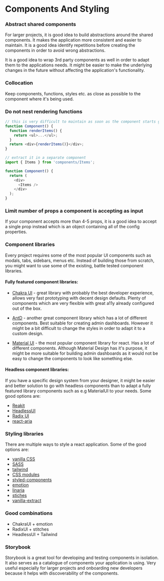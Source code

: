 # Components And Styling

### Abstract shared components

For larger projects, it is good idea to build abstractions around the shared components. It makes the application more consistent and easier to maintain. It is a good idea identify repetitions before creating the components in order to avoid wrong abstractions.

It is a good idea to wrap 3rd party components as well in order to adapt them to the applications needs. It might be easier to make the underlying changes in the future without affecting the application's functionality.

### Collocation

Keep components, functions, styles etc. as close as possible to the component where it's being used.

### Do not nest rendering functions

```javascript
// this is very difficult to maintain as soon as the component starts growing
function Component() {
  function renderItems() {
    return <ul>...</ul>;
  }
  return <div>{renderItems()}</div>;
}

// extract it in a separate component
import { Items } from 'components/Items';

function Component() {
  return (
    <div>
      <Items />
    </div>
  );
}
```

### Limit number of props a component is accepting as input

If your component accepts more than 4-5 props, it is a good idea to accept a single prop instead which is an object containing all of the config properties.

### Component libraries

Every project requires some of the most popular UI components such as modals, tabs, sidebars, menus etc. Instead of building those from scratch, you might want to use some of the existing, battle tested component libraries.

#### Fully featured component libraries:

- [Chakra UI](https://chakra-ui.com/) - great library with probably the best developer experience, allows very fast prototyping with decent design defaults. Plenty of components which are very flexible with great a11y already configured out of the box.

- [AntD](https://ant.design/) - another great component library which has a lot of different components. Best suitable for creating admin dashboards. However it might be a bit difficult to change the styles in order to adapt it to a custom design.

- [Material UI](https://material-ui.com/) - the most popular component library for react. Has a lot of different components. Although Material Design has it's purpose, it might be more suitable for building admin dashboards as it would not be easy to change the components to look like something else.

#### Headless component libraries:

If you have a specific design system from your designer, it might be easier and better solution to go with headless components than to adapt a fully featured library components such as e.g MaterialUI to your needs. Some good options are:

- [Reakit](https://reakit.io/)
- [HeadlessUI](https://headlessui.dev/)
- [Radix UI](https://www.radix-ui.com/)
- [react-aria](https://react-spectrum.adobe.com/react-aria/)

### Styling libraries

There are multiple ways to style a react application. Some of the good options are:

- [vanilla CSS](https://developer.mozilla.org/en-US/docs/Web/CSS)
- [SASS](https://sass-lang.com/)
- [tailwind](https://tailwindcss.com/)
- [CSS modules](https://github.com/css-modules/css-modules)
- [styled-components](https://styled-components.com/)
- [emotion](https://emotion.sh/docs/introduction)
- [linaria](https://github.com/callstack/linaria)
- [stiches](https://stitches.dev/)
- [vanilla-extract](https://github.com/seek-oss/vanilla-extract)

### Good combinations

- ChakraUI + emotion
- RadixUI + stitches
- HeadlessUI + Tailwind

### Storybook

Storybook is a great tool for developing and testing components in isolation. It also serves as a catalogue of components your application is using. Very useful especially for larger projects and onboarding new developers because it helps with discoverability of the components.
